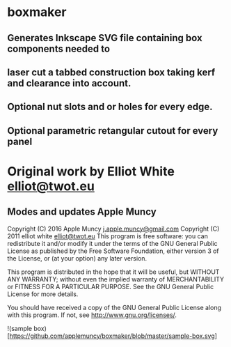 boxmaker
===
Generates Inkscape SVG file containing box components needed to
---
laser cut a tabbed construction box taking kerf and clearance into account.
---
Optional nut slots and or holes for every edge.
---
Optional parametric retangular cutout for every panel 
---
Original work by Elliot White   elliot@twot.eu
===
Modes and updates Apple Muncy 
---
Copyright (C) 2016 Apple Muncy    j.apple.muncy@gmail.com
Copyright (C) 2011 elliot white   elliot@twot.eu
This program is free software: you can redistribute it and/or modify
it under the terms of the GNU General Public License as published by
the Free Software Foundation, either version 3 of the License, or
(at your option) any later version.

This program is distributed in the hope that it will be useful,
but WITHOUT ANY WARRANTY; without even the implied warranty of
MERCHANTABILITY or FITNESS FOR A PARTICULAR PURPOSE.  See the
GNU General Public License for more details.

You should have received a copy of the GNU General Public License
along with this program.  If not, see <http://www.gnu.org/licenses/>.

!(sample box)[https://github.com/applemuncy/boxmaker/blob/master/sample-box.svg]


